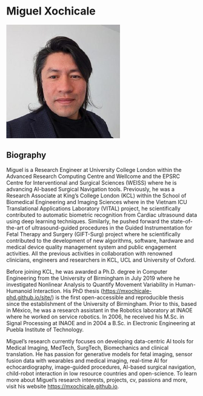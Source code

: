 # Miguel Xochicale
![fig](Miguel-Xochicale.jpeg)

## Biography 
Miguel is a Research Engineer at University College London within the Advanced Research Computing Centre and Wellcome and the EPSRC Centre for Interventional and Surgical Sciences (WEISS) where he is advancing AI-based Surgical Navigation tools. Previously, he was a Research Associate at King’s College London (KCL) within the School of Biomedical Engineering and Imaging Sciences where in the Vietnam ICU Translational Applications Laboratory (VITAL) project, he scientifically contributed to automatic biometric recognition from Cardiac ultrasound data using deep learning techniques. Similarly, he pushed forward the state-of-the-art of ultrasound-guided procedures in the Guided Instrumentation for Fetal Therapy and Surgery (GIFT-Surg) project where he scientifically contributed to the development of new algorithms, software, hardware and medical device quality management system and public engagement activities. All the previous activities in collaboration with renowned clinicians, engineers and researchers in KCL, UCL and University of Oxford.

Before joining KCL, he was awarded a Ph.D. degree in Computer Engineering from the University of Birmingham in July 2019 where he investigated Nonlinear Analysis to Quantify Movement Variability in Human-Humanoid Interaction. His PhD thesis (https://mxochicale-phd.github.io/site/) is the first open-accessible and reproducible thesis since the establishment of the University of Birmingham. Prior to this, based in México, he was a research assistant in the Robotics laboratory at INAOE where he worked on service robotics. In 2006, he received his M.Sc. in Signal Processing at INAOE and in 2004 a B.Sc. in Electronic Engineering at Puebla Institute of Technology.

Miguel’s research currently focuses on developing data-centric AI tools for Medical Imaging, MedTech, SurgTech, Biomechanics and clinical translation. He has passion for generative models for fetal imaging, sensor fusion data with wearables and medical imaging, real-time AI for echocardiography, image-guided procedures, AI-based surgical navigation, child-robot interaction in low resource countries and open-science. To learn more about Miguel’s research interests, projects, cv, passions and more, visit his website https://mxochicale.github.io.

